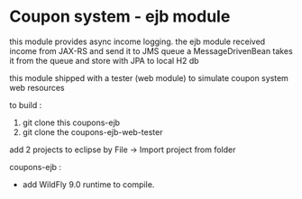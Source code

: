 Coupon system - ejb module
===========================================
this module provides async income logging.
the ejb module received income from JAX-RS and send it to JMS queue
a MessageDrivenBean takes it from the queue and store with JPA to local H2 db

this module shipped with a tester (web module) to simulate coupon system web resources

to build :
1. git clone this coupons-ejb
2. git clone the coupons-ejb-web-tester

add 2 projects to eclipse by File -> Import project from folder

coupons-ejb :
* add WildFly 9.0 runtime to compile.

